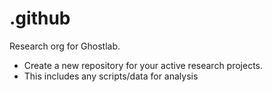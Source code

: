# .github
Research org for Ghostlab. 

* Create a new repository for your active research projects.
* This includes any scripts/data for analysis 
